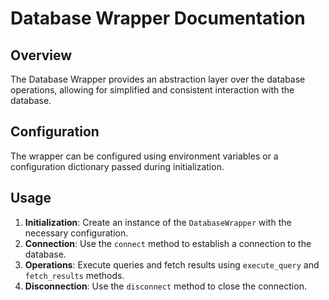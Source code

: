 # Database Wrapper Documentation

## Overview

The Database Wrapper provides an abstraction layer over the database operations, allowing for simplified and consistent interaction with the database.

## Configuration

The wrapper can be configured using environment variables or a configuration dictionary passed during initialization.

## Usage

1. **Initialization**: Create an instance of the `DatabaseWrapper` with the necessary configuration.
2. **Connection**: Use the `connect` method to establish a connection to the database.
3. **Operations**: Execute queries and fetch results using `execute_query` and `fetch_results` methods.
4. **Disconnection**: Use the `disconnect` method to close the connection.
